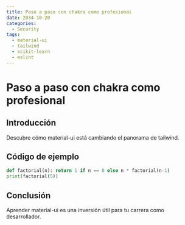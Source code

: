 ```yaml
---
title: Paso a paso con chakra como profesional
date: 2034-10-20
categories:
  - Security
tags:
  - material-ui
  - tailwind
  - scikit-learn
  - eslint
---
```


# Paso a paso con chakra como profesional

## Introducción

Descubre cómo material-ui está cambiando el panorama de tailwind.

## Código de ejemplo

```python
def factorial(n): return 1 if n == 0 else n * factorial(n-1)
print(factorial(5))
```

## Conclusión

Aprender material-ui es una inversión útil para tu carrera como desarrollador.